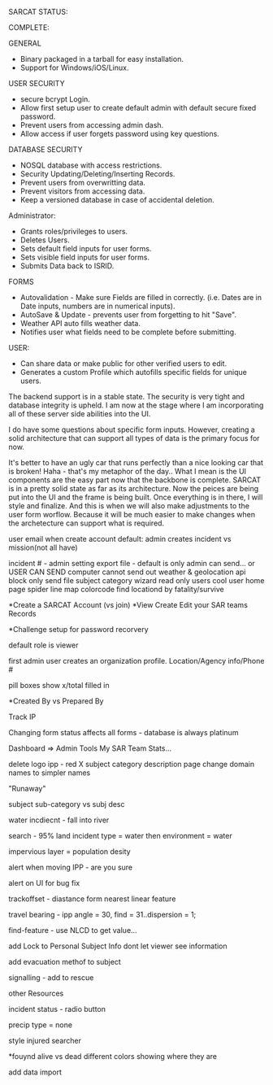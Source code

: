SARCAT STATUS:






COMPLETE:

GENERAL
* Binary packaged in a tarball for easy installation.
* Support for Windows/iOS/Linux.



USER SECURITY
* secure bcrypt Login.
* Allow first setup user to create default admin with default secure fixed password.
* Prevent users from accessing admin dash.
* Allow access if user forgets password using key questions.

DATABASE SECURITY
* NOSQL database with access restrictions. 
* Security Updating/Deleting/Inserting Records.
* Prevent users from overwritting data.
* Prevent visitors from accessing data.
* Keep a versioned database in case of accidental deletion.


Administrator:
* Grants roles/privileges to users.
* Deletes Users.
* Sets default field inputs for user forms.
* Sets visible field inputs for user forms.
* Submits Data back to ISRID.

FORMS
* Autovalidation - Make sure Fields are filled in correctly. (i.e. Dates are in Date inputs, numbers are in numerical inputs).
* AutoSave & Update - prevents user from forgetting to hit "Save".
* Weather API auto fills weather data.
* Notifies user what fields need to be complete before submitting.


USER:
* Can share data or make public for other verified users to edit.
* Generates a custom Profile which autofills specific fields for unique users.




The backend support is in a stable state. The security is very tight and database integrity is upheld. I am now at the stage where I am incorporating all of these server side abilities into the UI.

I do have some questions about specific form inputs. However, creating a solid architecture that can support all types of data is the primary focus for now.

It's better to have an ugly car that runs perfectly than a nice looking car that is broken! Haha - that's my metaphor of the day.. What I mean is the UI components are the easy part now that the backbone is complete.
SARCAT is in a pretty solid state as far as its architecture. Now the peices are being put into the UI and the frame is being built. Once everything is in there, I will style and finalize. And this is when we will also make adjustments to the user form worflow. Because it will be much easier to make changes when the archetecture can support what is required.


user email when create account
default: admin creates 
incident vs mission(not all have)

incident # - admin setting
export file - default is only admin can send... or USER CAN SEND
computer cannot send out
weather & geolocation api block
only send file
subject category wizard
read only users
cool user home page
spider line map
colorcode find locationd by fatality/survive















*Create a SARCAT Account (vs join)
*View Create Edit your SAR teams Records

*Challenge setup for password recorvery

default role is viewer



first admin user creates an organization profile.
Location/Agency info/Phone #


pill boxes show x/total filled in

*Created By vs Prepared By

Track IP


Changing form status affects all forms - database is always platinum


Dashboard => Admin Tools
My SAR Team Stats...










delete logo
ipp - red X
subject category description page
change domain names to simpler names


"Runaway"

subject sub-category vs subj desc


water incdiecnt  - fall into river

search - 95% land
incident type = water then environment = water

impervious layer = population desity

alert when moving IPP - are you sure


alert on UI for bug fix

trackoffset - diastance form nearest linear feature

travel bearing - ipp angle = 30, find = 31..dispersion = 1;




find-feature - use NLCD to get value... 

add Lock to Personal Subject Info
dont let viewer see information

add evacuation methof to subject

signalling - add to rescue

other Resources

incident status - radio button

precip type = none

style injured searcher


*fouynd alive vs dead different colors showing where they are

add data import